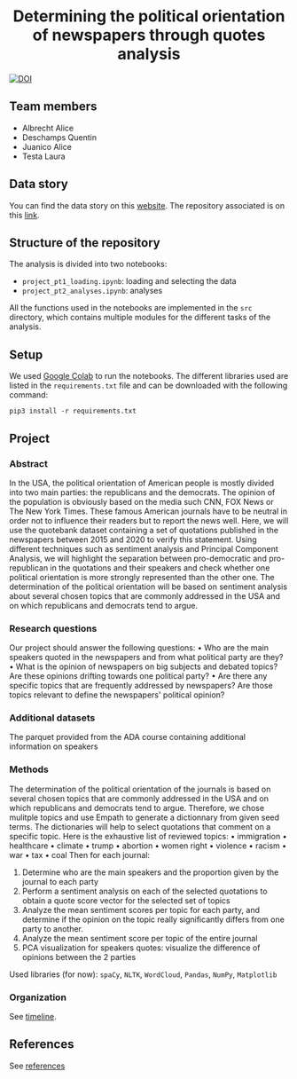 <h1 align="center">
Determining the political orientation of newspapers through quotes analysis
</h1>

[![DOI](https://zenodo.org/badge/DOI/10.5281/zenodo.4277311.svg)](https://doi.org/10.5281/zenodo.4277311)

## Team members

- Albrecht Alice
- Deschamps Quentin
- Juanico Alice
- Testa Laura

## Data story

You can find the data story on this [website](https://quentin18.github.io/newspapers/).
The repository associated is on this [link](https://github.com/Quentin18/newspapers).

## Structure of the repository

The analysis is divided into two notebooks:

- `project_pt1_loading.ipynb`: loading and selecting the data
- `project_pt2_analyses.ipynb`: analyses

All the functions used in the notebooks are implemented in the `src` directory,
which contains multiple modules for the different tasks of the analysis.

## Setup

We used [Google Colab](https://research.google.com/colaboratory/) to run the
notebooks. The different libraries used are listed in the `requirements.txt`
file and can be downloaded with the following command:
```
pip3 install -r requirements.txt
```

## Project

### Abstract

In the USA, the political orientation of American people is mostly divided into two main parties: the republicans and the democrats. The opinion of the population is obviously based on the media such CNN, FOX News or The New York Times. These famous American journals have to be neutral in order not to influence their readers but to report the news well. Here, we will use the quotebank dataset containing a set of quotations published in the newspapers between 2015 and 2020 to verify this statement. Using different techniques such as sentiment analysis and Principal Component Analysis, we will highlight the separation between pro-democratic and pro-republican in the quotations and their speakers and check whether one political orientation is more strongly represented than the other one. The determination of the political orientation will be based on sentiment analysis about several chosen topics that are commonly addressed in the USA and on which republicans and democrats tend to argue.

### Research questions

Our project should answer the following questions:
•	Who are the main speakers quoted in the newspapers and from what political party are they?
•	What is the opinion of newspapers on big subjects and debated topics? Are these opinions drifting towards one political party?
•	Are there any specific topics that are frequently addressed by newspapers? Are those topics relevant to define the newspapers' political opinion?

### Additional datasets

The parquet provided from the ADA course containing additional information on speakers

### Methods

The determination of the political orientation of the journals is based on several chosen topics that are commonly addressed in the USA and on which republicans and democrats tend to argue. Therefore, we chose mulitple topics and use Empath to generate a dictionnary from given seed terms. The dictionaries will help to select quotations that comment on a specific topic. Here is the exhaustive list of reviewed topics:
  •	immigration
  •	healthcare
  •	climate
  •	trump
  •	abortion
  •	women right
  •	violence
  •	racism
  •	war
  •	tax
  •	coal
Then for each journal:
1. Determine who are the main speakers and the proportion given by the journal to each party 
2. Perform a sentiment analysis on each of the selected quotations to obtain a quote score vector for the selected set of topics
3. Analyze the mean sentiment scores per topic for each party, and determine if the opinion on the topic really significantly differs from one party to another. 
4. Analyze the mean sentiment score per topic of the entire journal
5. PCA visualization for speakers quotes: visualize the difference of opinions between the 2 parties

Used libraries (for now): `spaCy`, `NLTK`, `WordCloud`, `Pandas`, `NumPy`, `Matplotlib`

### Organization

See [timeline](timeline.md).

## References

See [references](references.md)
